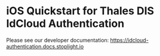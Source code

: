 # iOS Quickstart for Thales DIS IdCloud Authentication

Please see our developer documentation: https://idcloud-authentication.docs.stoplight.io
